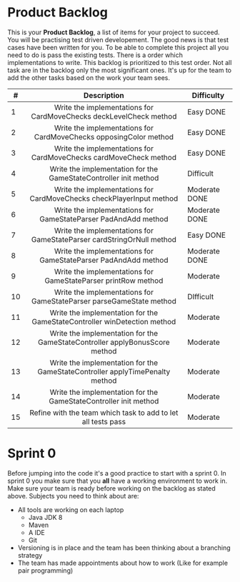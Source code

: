# Product Backlog

This is your **Product Backlog**, a list of items for your project to succeed. You will be practising test driven developement.
The good news is that test cases have been written for you. To be able to complete this project all you need to do is pass the 
existing tests. There is a order which implementations to write. This backlog is prioritized to this test order.
Not all task are in the backlog only the most significant ones. It's up for the team to add the other tasks based
on the work your team sees.

| #     | Description                                       | Difficulty
|-------|:-------------------------------------------------:|----------------------
| 1     | Write the implementations for CardMoveChecks deckLevelCheck method| Easy DONE
| 2     | Write the implementations for CardMoveChecks opposingColor method| Easy DONE
| 3     | Write the implementations for CardMoveChecks cardMoveCheck method| Easy DONE
| 4     | Write the implementation for the GameStateController init method| Difficult
| 5     | Write the implementations for CardMoveChecks checkPlayerInput method| Moderate DONE
| 6     | Write the implementations for GameStateParser PadAndAdd method| Moderate DONE
| 7     | Write the implementations for GameStateParser cardStringOrNull method| Easy DONE 
| 8     | Write the implementations for GameStateParser PadAndAdd method| Moderate DONE
| 9     | Write the implementations for GameStateParser printRow method| Moderate
| 10    | Write the implementations for GameStateParser parseGameState method| DIfficult
| 11    | Write the implementation for the GameStateController winDetection method| Moderate
| 12    | Write the implementation for the GameStateController applyBonusScore method| Moderate
| 13    | Write the implementation for the GameStateController applyTimePenalty method| Moderate
| 14    | Write the implementation for the GameStateController init method| Moderate
| 15    | Refine with the team which task to add to let all tests pass| Moderate

# Sprint 0
Before jumping into the code it's a good practice to start with a sprint 0. In sprint 0 you
make sure that you **all** have a working environment to work in. Make sure your team is ready
before working on the backlog as stated above. Subjects you need to think about are:
- All tools are working on each laptop
    - Java JDK 8
    - Maven
    - A IDE 
    - Git 
- Versioning is in place and the team has been thinking about a branching strategy
- The team has made appointments about how to work (Like for example pair programming)









